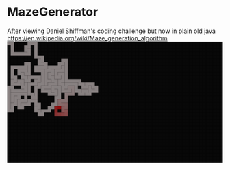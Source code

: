 # MazeGenerator

After viewing Daniel Shiffman's coding challenge but now in plain old java
https://en.wikipedia.org/wiki/Maze_generation_algorithm
![Screenshot](/docu/img/screenshot.png "Screenshot")

